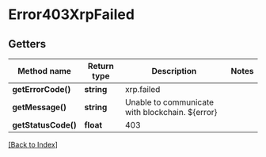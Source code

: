 # Error403XrpFailed

## Getters

Method name | Return type | Description | Notes
------------ | ------------- | ------------- | -------------
**getErrorCode()** | **string** | xrp.failed |
**getMessage()** | **string** | Unable to communicate with blockchain. ${error} |
**getStatusCode()** | **float** | 403 |

[[Back to Index]](../index.md)
